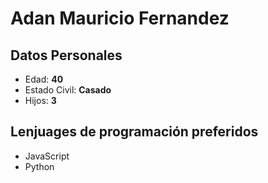 # Adan Mauricio Fernandez
## Datos Personales
* Edad: **40**
* Estado Civil: **Casado**
* Hijos: **3**
## Lenjuages de programación preferidos
* JavaScript
* Python




